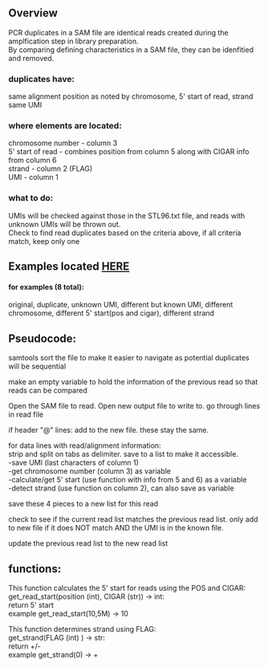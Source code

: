 ## Overview
PCR duplicates in a SAM file are identical reads created during the amplfication step in library preparation.  
By comparing defining characteristics in a SAM file, they can be idenfitied and removed.

### duplicates have:
same alignment position as noted by chromosome, 5' start of read, strand  
same UMI

### where elements are located:
chromosome number - column 3  
5' start of read - combines position from column 5 along with CIGAR info from column 6  
strand - column 2 (FLAG)  
UMI - column 1

### what to do:
UMIs will be checked against those in the STL96.txt file, and reads with unknown UMIs will be thrown out.  
Check to find read duplicates based on the criteria above, if all criteria match, keep only one

## Examples located [HERE](example_files)
#### for examples (8 total):
original,
duplicate,
unknown UMI,
different but known UMI,
different chromosome,
different 5' start(pos and cigar),
different strand


## Pseudocode:
samtools sort the file to make it easier to navigate as potential duplicates will be sequential

make an empty variable to hold the information of the previous read so that reads can be compared

Open the SAM file to read. Open new output file to write to. 
go through lines in read file
  
if header "@" lines: add to the new file. these stay the same.

for data lines with read/alignment information:  
  strip and split on tabs as delimiter. save to a list to make it accessible.  
  -save UMI (last characters of column 1)  
  -get chromosome number (column 3) as variable  
  -calculate/get 5' start (use function with info from 5 and 6) as a variable    
  -detect strand (use function on column 2), can also save as variable  

  save these 4 pieces to a new list for this read

  check to see if the current read list matches the previous read list. only add to new file if it does NOT match AND the UMI is in the known file.

  update the previous read list to the new read list
  
## functions:

This function calculates the 5' start for reads using the POS and CIGAR:  
get_read_start(position (int), CIGAR (str)) -> int:  
return 5' start  
example get_read_start(10,5M) -> 10

This function determines strand using FLAG:  
get_strand(FLAG (int) ) -> str:  
return +/-  
example get_strand(0) -> +
  



  
      
  








